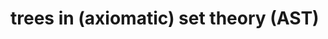 
<!-- ======================================================================= -->
# trees in (axiomatic) set theory (AST)

